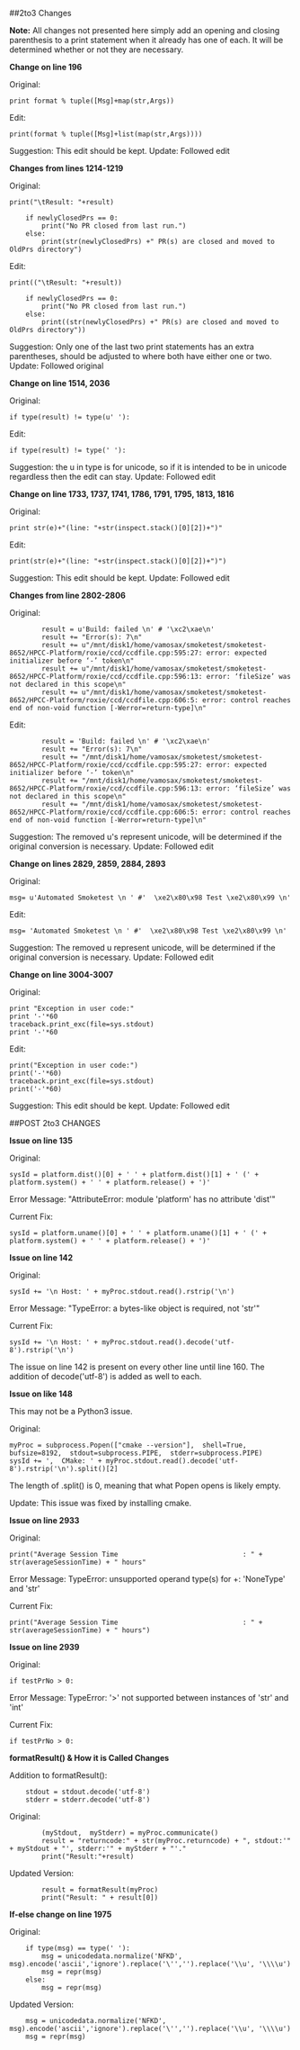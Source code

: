 ##2to3 Changes

**Note:** All changes not presented here simply add an opening and closing parenthesis to a print statement when it already has one of each. It will be determined whether or not they are necessary.

**Change on line 196**

Original:
```
print format % tuple([Msg]+map(str,Args))
```
Edit:
```
print(format % tuple([Msg]+list(map(str,Args))))
```
Suggestion: This edit should be kept.
Update: Followed edit


**Changes from lines 1214-1219**

Original:
```
print("\tResult: "+result)
                               
    if newlyClosedPrs == 0:
        print("No PR closed from last run.")
    else:
        print(str(newlyClosedPrs) +" PR(s) are closed and moved to OldPrs directory")
```
Edit:
```
print(("\tResult: "+result))
                               
    if newlyClosedPrs == 0:
        print("No PR closed from last run.")
    else:
        print((str(newlyClosedPrs) +" PR(s) are closed and moved to OldPrs directory"))
```
Suggestion: Only one of the last two print statements has an extra parentheses, should be adjusted to where both have either one or two.
Update: Followed original

**Change on line 1514, 2036**

Original:
```
if type(result) != type(u' '):
```
Edit:
```
if type(result) != type(' '):
```
Suggestion: the u in type is for unicode, so if it is intended to be in unicode regardless then the edit can stay.
Update: Followed edit

**Change on line 1733, 1737, 1741, 1786, 1791, 1795, 1813, 1816**

Original:
```
print str(e)+"(line: "+str(inspect.stack()[0][2])+")"
```
Edit:
```
print(str(e)+"(line: "+str(inspect.stack()[0][2])+")")
```
Suggestion: This edit should be kept.
Update: Followed edit

**Changes from line 2802-2806**

Original:
```
        result = u'Build: failed \n' # '\xc2\xae\n'
        result += "Error(s): 7\n"
        result += u"/mnt/disk1/home/vamosax/smoketest/smoketest-8652/HPCC-Platform/roxie/ccd/ccdfile.cpp:595:27: error: expected initializer before ‘-’ token\n"
        result += u"/mnt/disk1/home/vamosax/smoketest/smoketest-8652/HPCC-Platform/roxie/ccd/ccdfile.cpp:596:13: error: ‘fileSize’ was not declared in this scope\n"
        result += u"/mnt/disk1/home/vamosax/smoketest/smoketest-8652/HPCC-Platform/roxie/ccd/ccdfile.cpp:606:5: error: control reaches end of non-void function [-Werror=return-type]\n"
```
Edit:
```
        result = 'Build: failed \n' # '\xc2\xae\n'
        result += "Error(s): 7\n"
        result += "/mnt/disk1/home/vamosax/smoketest/smoketest-8652/HPCC-Platform/roxie/ccd/ccdfile.cpp:595:27: error: expected initializer before ‘-’ token\n"
        result += "/mnt/disk1/home/vamosax/smoketest/smoketest-8652/HPCC-Platform/roxie/ccd/ccdfile.cpp:596:13: error: ‘fileSize’ was not declared in this scope\n"
        result += "/mnt/disk1/home/vamosax/smoketest/smoketest-8652/HPCC-Platform/roxie/ccd/ccdfile.cpp:606:5: error: control reaches end of non-void function [-Werror=return-type]\n"
```
Suggestion: The removed u's represent unicode, will be determined if the original conversion is necessary.
Update: Followed edit

**Change on lines 2829, 2859, 2884, 2893**

Original:
```
msg= u'Automated Smoketest \n ' #'  \xe2\x80\x98 Test \xe2\x80\x99 \n'
```
Edit:
```
msg= 'Automated Smoketest \n ' #'  \xe2\x80\x98 Test \xe2\x80\x99 \n'
```
Suggestion: The removed u represent unicode, will be determined if the original conversion is necessary.
Update: Followed edit

**Change on line 3004-3007**

Original:
```
print "Exception in user code:"
print '-'*60
traceback.print_exc(file=sys.stdout)
print '-'*60
```
Edit:
```
print("Exception in user code:")
print('-'*60)
traceback.print_exc(file=sys.stdout)
print('-'*60)
```
Suggestion: This edit should be kept.
Update: Followed edit


##POST 2to3 CHANGES

**Issue on line 135**

Original:
```
sysId = platform.dist()[0] + ' ' + platform.dist()[1] + ' (' + platform.system() + ' ' + platform.release() + ')'
```

Error Message:
"AttributeError: module 'platform' has no attribute 'dist'"

Current Fix:
```
sysId = platform.uname()[0] + ' ' + platform.uname()[1] + ' (' + platform.system() + ' ' + platform.release() + ')'
```

**Issue on line 142**

Original:
```
sysId += '\n Host: ' + myProc.stdout.read().rstrip('\n')
```

Error Message:
"TypeError: a bytes-like object is required, not 'str'"

Current Fix:
```
sysId += '\n Host: ' + myProc.stdout.read().decode('utf-8').rstrip('\n')
```

The issue on line 142 is present on every other line until line 160. The addition of decode('utf-8') is added as well to each.

**Issue on like 148**

This may not be a Python3 issue. 

Original:
```
myProc = subprocess.Popen(["cmake --version"],  shell=True,  bufsize=8192,  stdout=subprocess.PIPE,  stderr=subprocess.PIPE)
sysId += ',  CMake: ' + myProc.stdout.read().decode('utf-8').rstrip('\n').split()[2]
```

The length of .split() is 0, meaning that what Popen opens is likely empty.

Update: This issue was fixed by installing cmake.

**Issue on line 2933**

Original:
```
print("Average Session Time                               : " + str(averageSessionTime) + " hours"
```

Error Message: TypeError: unsupported operand type(s) for +: 'NoneType' and 'str'

Current Fix:
```
print("Average Session Time                               : " + str(averageSessionTime) + " hours")
```

**Issue on line 2939**

Original:
```
if testPrNo > 0:
```

Error Message: TypeError: '>' not supported between instances of 'str' and 'int'

Current Fix:
```
if testPrNo > 0:
```

**formatResult() & How it is Called Changes**

Addition to formatResult():
```
	stdout = stdout.decode('utf-8')
	stderr = stderr.decode('utf-8')
```

Original:
```
        (myStdout,  myStderr) = myProc.communicate()
        result = "returncode:" + str(myProc.returncode) + ", stdout:'" + myStdout + "', stderr:'" + myStderr + "'."
        print("Result:"+result)
```
Updated Version:
```
        result = formatResult(myProc)
        print("Result: " + result[0])
```

**If-else change on line 1975**

Original:
```
    if type(msg) == type(' '):
        msg = unicodedata.normalize('NFKD', msg).encode('ascii','ignore').replace('\'','').replace('\\u', '\\\\u')
        msg = repr(msg)
    else:
        msg = repr(msg)
```

Updated Version:
```
    msg = unicodedata.normalize('NFKD', msg).encode('ascii','ignore').replace('\'','').replace('\\u', '\\\\u')
    msg = repr(msg)
```


